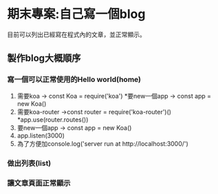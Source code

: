 # 期末專案:自己寫一個blog
目前可以列出已經寫在程式內的文章，並正常顯示。
## 製作blog大概順序
### 寫一個可以正常使用的Hello world(home)
1. 需要koa -> const Koa = require('koa')
  *要new一個app -> const app = new Koa()
2. 需要koa-router ->const router = require('koa-router')()
  *app.use(router.routes())
3. 要new一個app -> const app = new Koa()
4. app.listen(3000)
5. 為了方便加console.log('server run at http://localhost:3000/')

### 做出列表(list)

### 讓文章頁面正常顯示
